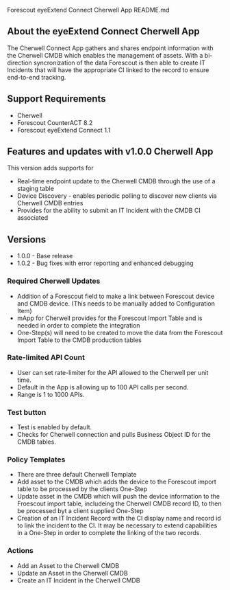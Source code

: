  
Forescout eyeExtend Connect Cherwell App README.md
 
## About the eyeExtend Connect Cherwell App
The Cherwell Connect App gathers and shares endpoint information with the Cherwell CMDB which enables the management of assets. With a bi-direction syncronization of the data Forescout is then able to create IT Incidents that will have the appropriate CI linked to the record to ensure end-to-end tracking.  

## Support Requirements
- Cherwell
- Forescout CounterACT 8.2
- Forescout eyeExtend Connect 1.1

## Features and updates with v1.0.0 Cherwell App
This version adds supports for
- Real-time endpoint update to the Cherwell CMDB through the use of a staging table
- Device Discovery - enables periodic polling to discover new clients via Cherwell CMDB entries
- Provides for the ability to submit an IT Incident with the CMDB CI associated

## Versions
* 1.0.0 - Base release
* 1.0.2 - Bug fixes with error reporting and enhanced debugging

### Required Cherwell Updates
- Addition of a Forescout field to make a link between Forescout device and CMDB device. (This needs to be manually added to Configuration Item)
- mApp for Cherwell provides for the Forescout Import Table and is needed in order to complete the integration
- One-Step(s) will need to be created to move the data from the Forescout Import Table to the CMDB production tables

### Rate-limited API Count
- User can set rate-limiter for the API allowed to the Cherwell per unit time.
- Default in the App is allowing up to 100 API calls per second.
- Range is 1 to 1000 APIs.

### Test button
- Test is enabled by default.
- Checks for Cherwell connection and pulls Business Object ID for the CMDB tables.

### Policy Templates
- There are three default Cherwell Template
- Add asset to the CMDB which adds the device to the Forescout import table to be processed by the clients One-Step
- Update asset in the CMDB which will push the device information to the Froescout import table, includeing the Cherwell CMDB record ID, to then be processed byt a client supplied One-Step
- Creation of an IT Incident Record with the CI display name and record id to link the incident to the CI.  It may be necessary to extend capabilities in a One-Step in order to complete the linking of the two records.

### Actions
- Add an Asset to the Cherwell CMDB
- Update an Asset in the Cherwell CMDB
- Create an IT Incident in the Cherwell CMDB
